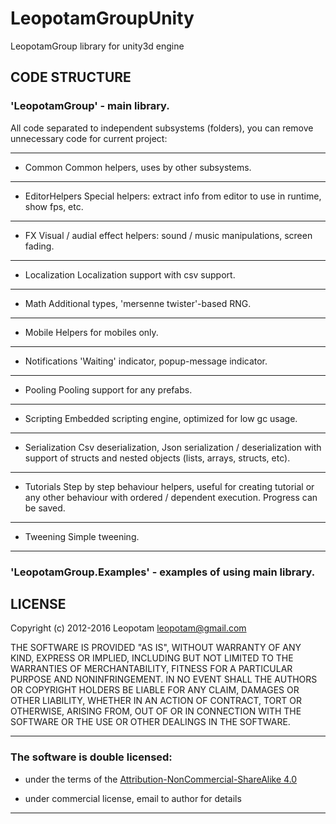 # LeopotamGroupUnity
LeopotamGroup library for unity3d engine

## CODE STRUCTURE

### 'LeopotamGroup' - main library.
All code separated to independent subsystems (folders),
you can remove unnecessary code for current project:

----------------------------------------------------------------------------

* Common
Common helpers, uses by other subsystems. 

----------------------------------------------------------------------------

* EditorHelpers
Special helpers: extract info from editor to use in runtime, show fps, etc. 

----------------------------------------------------------------------------

* FX
Visual / audial effect helpers: sound / music manipulations, screen fading. 

----------------------------------------------------------------------------

* Localization
Localization support with csv support. 

----------------------------------------------------------------------------

* Math
Additional types, 'mersenne twister'-based RNG. 

----------------------------------------------------------------------------

* Mobile
Helpers for mobiles only. 

----------------------------------------------------------------------------

* Notifications
'Waiting' indicator, popup-message indicator. 

----------------------------------------------------------------------------

* Pooling
Pooling support for any prefabs. 

----------------------------------------------------------------------------

* Scripting
Embedded scripting engine, optimized for low gc usage. 

----------------------------------------------------------------------------

* Serialization
Csv deserialization, Json serialization / deserialization with support of
structs and nested objects (lists, arrays, structs, etc). 

----------------------------------------------------------------------------

* Tutorials
Step by step behaviour helpers, useful for creating tutorial or any
other behaviour with ordered / dependent execution. Progress can be saved. 

----------------------------------------------------------------------------

* Tweening
Simple tweening. 

----------------------------------------------------------------------------

### 'LeopotamGroup.Examples' - examples of using main library.


## LICENSE
Copyright (c) 2012-2016 Leopotam <leopotam@gmail.com>

THE SOFTWARE IS PROVIDED "AS IS", WITHOUT WARRANTY OF ANY KIND, EXPRESS OR
IMPLIED, INCLUDING BUT NOT LIMITED TO THE WARRANTIES OF MERCHANTABILITY,
FITNESS FOR A PARTICULAR PURPOSE AND NONINFRINGEMENT.  IN NO EVENT SHALL THE
AUTHORS OR COPYRIGHT HOLDERS BE LIABLE FOR ANY CLAIM, DAMAGES OR OTHER
LIABILITY, WHETHER IN AN ACTION OF CONTRACT, TORT OR OTHERWISE, ARISING FROM,
OUT OF OR IN CONNECTION WITH THE SOFTWARE OR THE USE OR OTHER DEALINGS IN
THE SOFTWARE.

----------------------------------------------------------------------------
### The software is double licensed:
* under the terms of the [Attribution-NonCommercial-ShareAlike 4.0](https://creativecommons.org/licenses/by-nc-sa/4.0/)

* under commercial license, email to author for details

----------------------------------------------------------------------------